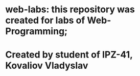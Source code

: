 # web-labs: this repository was created for labs of Web-Programming;
# Created by student of IPZ-41, Kovaliov Vladyslav
